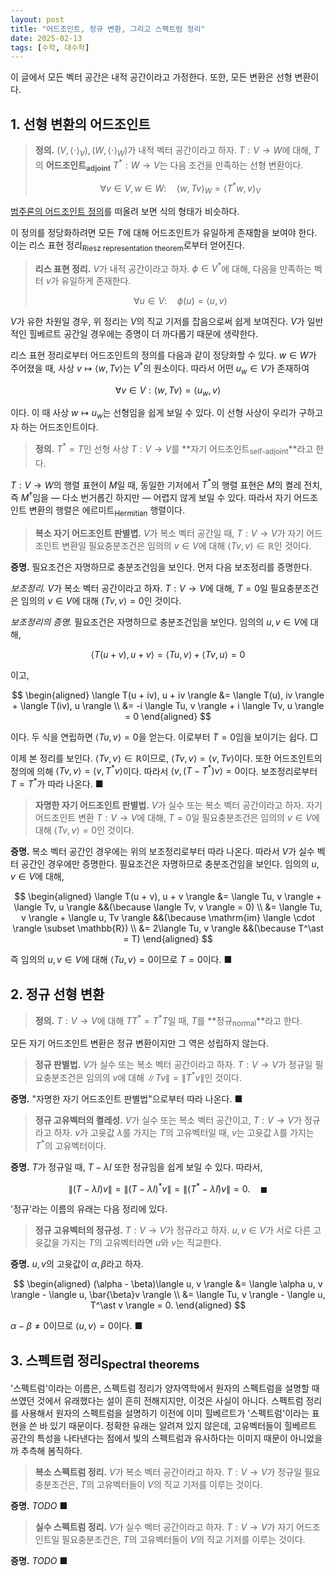 ```yaml
---
layout: post
title: "어드조인트, 정규 변환, 그리고 스펙트럼 정리"
date: 2025-02-13
tags: [수학, 대수학]
---
```


이 글에서 모든 벡터 공간은 내적 공간이라고 가정한다. 또한, 모든 변환은 선형 변환이다.

## 1. 선형 변환의 어드조인트

> **정의.** $(V, \langle \cdot \rangle_V), (W, \langle \cdot \rangle_W)$가 내적 벡터 공간이라고 하자. $T: V \to W$에 대해, $T$의 **어드조인트<sub>adjoint</sub>** $T^\ast: W \to V$는 다음 조건을 만족하는 선형 변환이다.
>
> $$
> \forall v \in V, w \in W : \quad \langle w, Tv \rangle_W = \langle T^\ast w, v \rangle_V
> $$

[범주론의 어드조인트 정의](https://dimenerno.github.io/2025/02/13/three-definitions-of-adjoint/)를 떠올려 보면 식의 형태가 비슷하다.

이 정의를 정당화하려면 모든 $T$에 대해 어드조인트가 유일하게 존재함을 보여야 한다. 이는 리스 표현 정리<sub>Riesz representation theorem</sub>로부터 얻어진다.

> **리스 표현 정리.** $V$가 내적 공간이라고 하자. $\phi \in V^\ast$에 대해, 다음을 만족하는 벡터 $v$가 유일하게 존재한다.
> 
> $$
> \forall u \in V : \quad \phi(u) = \langle u, v \rangle
> $$

$V$가 유한 차원일 경우, 위 정리는 $V$의 직교 기저를 잡음으로써 쉽게 보여진다. $V$가 일반적인 힐베르트 공간일 경우에는 증명이 더 까다롭기 때문에 생략한다.

리스 표현 정리로부터 어드조인트의 정의를 다음과 같이 정당화할 수 있다. $w \in W$가 주어졌을 때, 사상 $v \mapsto \langle w, Tv \rangle$는 $V^\ast$의 원소이다. 따라서 어떤 $u_w \in V$가 존재하여

$$
\forall v \in V : \langle w, Tv \rangle = \langle u_w, v \rangle
$$

이다. 이 때 사상 $w \mapsto u_w$는 선형임을 쉽게 보일 수 있다. 이 선형 사상이 우리가 구하고자 하는 어드조인트이다.

> **정의.** $T^\ast = T$인 선형 사상 $T : V \to V$를 **자기 어드조인트<sub>self-adjoint</sub>**라고 한다. 

$T : V \to W$의 행렬 표현이 $M$일 때, 동일한 기저에서 $T^\ast$의 행렬 표현은 $M$의 켤레 전치, 즉 $M^\dagger$임을 — 다소 번거롭긴 하지만 — 어렵지 않게 보일 수 있다. 따라서 자기 어드조인트 변환의 행렬은 에르미트<sub>Hermitian</sub> 행렬이다.

> **복소 자기 어드조인트 판별볍.** $V$가 복소 벡터 공간일 때, $T: V \to V$가 자기 어드조인트 변환일 필요충분조건은 임의의 $v \in V$에 대해 $\langle Tv, v \rangle \in \mathbb{R}$인 것이다.

**증명.** 필요조건은 자명하므로 충분조건임을 보인다. 먼저 다음 보조정리를 증명한다.

*보조정리.* $V$가 복소 벡터 공간이라고 하자. $T : V \to V$에 대해, $T = 0$일 필요충분조건은 임의의 $v \in V$에 대해 $\langle Tv, v \rangle = 0$인 것이다.

*보조정리의 증명.* 필요조건은 자명하므로 충분조건임을 보인다. 임의의 $u, v \in V$에 대해,

$$
\langle T(u + v) , u + v \rangle = \langle Tu, v \rangle + \langle Tv, u \rangle = 0
$$

이고,

$$
\begin{aligned}
\langle T(u + iv), u + iv \rangle &= \langle T(u), iv \rangle + \langle T(iv), u \rangle \\ &= -i \langle Tu, v \rangle + i \langle Tv, u \rangle = 0
\end{aligned}
$$

이다. 두 식을 연립하면 $\langle Tu, v \rangle = 0$을 얻는다. 이로부터 $T = 0$임을 보이기는 쉽다. □

이제 본 정리를 보인다. $\langle Tv, v \rangle \in \mathbb{R}$이므로, $\langle Tv, v \rangle = \langle v, Tv \rangle$이다. 또한 어드조인트의 정의에 의해 $\langle Tv, v \rangle = \langle v, T^\ast v \rangle$이다. 따라서 $\langle v, (T - T^\ast)v \rangle = 0$이다. 보조정리로부터 $T = T^\ast$가 따라 나온다. ■

> **자명한 자기 어드조인트 판별법.** $V$가 실수 또는 복소 벡터 공간이라고 하자. 자기 어드조인트 변환 $T: V \to V$에 대해, $T = 0$일 필요충분조건은 임의의 $v \in V$에 대해 $\langle Tv, v \rangle = 0$인 것이다.

**증명.** 복소 벡터 공간인 경우에는 위의 보조정리로부터 따라 나온다. 따라서 $V$가 실수 벡터 공간인 경우에만 증명한다. 필요조건은 자명하므로 충분조건임을 보인다. 임의의 $u, v \in V$에 대해,

$$
\begin{aligned}
\langle T(u + v), u + v \rangle &= \langle Tu, v \rangle + \langle Tv, u \rangle &&(\because \langle Tv, v \rangle = 0) \\
&= \langle Tu, v \rangle + \langle u, Tv \rangle &&(\because \mathrm{im} \langle \cdot \rangle \subset \mathbb{R}) \\
&= 2\langle Tu, v \rangle &&(\because T^\ast = T)
\end{aligned}
$$

즉 임의의 $u, v \in V$에 대해 $\langle Tu, v \rangle = 0$이므로 $T = 0$이다. ■

## 2. 정규 선형 변환

> **정의.** $T : V \to V$에 대해 $TT^\ast = T^\ast T$일 때, $T$를 **정규<sub>normal</sub>**라고 한다.

모든 자기 어드조인트 변환은 정규 변환이지만 그 역은 성립하지 않는다.

> **정규 판별법.** $V$가 실수 또는 복소 벡터 공간이라고 하자. $T: V \to V$가 정규일 필요충분조건은 임의의 $v$에 대해 $\lVert Tv \rVert = \lVert T^\ast v \rVert$인 것이다.

**증명.** "자명한 자기 어드조인트 판별법"으로부터 따라 나온다. ■

> **정규 고유벡터의 켤레성.** $V$가 실수 또는 복소 벡터 공간이고, $T : V \to V$가 정규라고 하자. $v$가 고윳값 $\lambda$를 가지는 $T$의 고유벡터일 때, $v$는 고윳값 $\bar{\lambda}$를 가지는 $T^\ast$의 고유벡터이다.

**증명.** $T$가 정규일 때, $T - \lambda I$ 또한 정규임을 쉽게 보일 수 있다. 따라서,

$$
\lVert (T - \lambda I) v \rVert = \lVert (T - \lambda I)^\ast v \rVert = \lVert (T^\ast - \bar{\lambda} I) v \rVert = 0. \quad \blacksquare
$$

'정규'라는 이름의 유래는 다음 정리에 있다.

> **정규 고유벡터의 정규성.** $T: V \to V$가 정규라고 하자. $u, v \in V$가 서로 다른 고윳값을 가지는 $T$의 고유벡터라면 $u$와 $v$는 직교한다.

**증명.** $u, v$의 고윳값이 $\alpha, \beta$라고 하자.

$$
\begin{aligned}
(\alpha - \beta)\langle u, v \rangle &= \langle \alpha u, v \rangle - \langle u, \bar{\beta}v \rangle \\
&= \langle Tu, v \rangle - \langle u, T^\ast v \rangle = 0.
\end{aligned}
$$

$\alpha - \beta \neq 0$이므로 $\langle u, v \rangle = 0$이다. ■

## 3. 스펙트럼 정리<sub>Spectral theorems</sub>

'스펙트럼'이라는 이름은, 스펙트럼 정리가 양자역학에서 원자의 스펙트럼을 설명할 때 쓰였던 것에서 유래했다는 설이 흔히 전해지지만, 이것은 사실이 아니다. 스펙트럼 정리를 사용해서 원자의 스펙트럼을 설명하기 이전에 이미 힐베르트가 '스펙트럼'이라는 표현을 쓴 바 있기 때문이다. 정확한 유래는 알려져 있지 않은데, 고유벡터들이 힐베르트 공간의 특성을 나타낸다는 점에서 빛의 스펙트럼과 유사하다는 이미지 때문이 아니었을까 추측해 봄직하다.

> **복소 스펙트럼 정리.** $V$가 복소 벡터 공간이라고 하자. $T: V \to V$가 정규일 필요충분조건은, $T$의 고유벡터들이 $V$의 직교 기저를 이루는 것이다.

**증명.** *TODO* ■

> **실수 스펙트럼 정리.** $V$가 실수 벡터 공간이라고 하자. $T: V \to V$가 자기 어드조인트일 필요충분조건은, $T$의 고유벡터들이 $V$의 직교 기저를 이루는 것이다.

**증명.** *TODO* ■